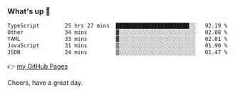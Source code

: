 ### What's up 👋

<!--START_SECTION:waka-->

```txt
TypeScript        25 hrs 27 mins  ███████████████████████░░   92.19 %
Other             34 mins         ▓░░░░░░░░░░░░░░░░░░░░░░░░   02.08 %
YAML              33 mins         ▓░░░░░░░░░░░░░░░░░░░░░░░░   02.01 %
JavaScript        31 mins         ▒░░░░░░░░░░░░░░░░░░░░░░░░   01.90 %
JSON              24 mins         ▒░░░░░░░░░░░░░░░░░░░░░░░░   01.47 %
```

<!--END_SECTION:waka-->

👉 [my GitHub Pages](https://ykzhukian.github.io)

Cheers, have a great day.

